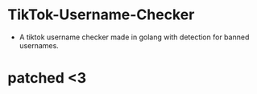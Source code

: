 # TikTok-Username-Checker
- A tiktok username checker made in golang with detection for banned usernames.

# patched <3
